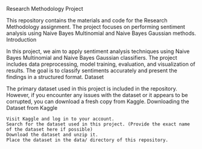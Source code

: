 Research Methodology Project

This repository contains the materials and code for the Research Methodology assignment. The project focuses on performing sentiment analysis using Naive Bayes Multinomial and Naive Bayes Gaussian methods.
Introduction

In this project, we aim to apply sentiment analysis techniques using Naive Bayes Multinomial and Naive Bayes Gaussian classifiers. The project includes data preprocessing, model training, evaluation, and visualization of results. The goal is to classify sentiments accurately and present the findings in a structured format.
Dataset

The primary dataset used in this project is included in the repository. However, if you encounter any issues with the dataset or it appears to be corrupted, you can download a fresh copy from Kaggle.
Downloading the Dataset from Kaggle

    Visit Kaggle and log in to your account.
    Search for the dataset used in this project. (Provide the exact name of the dataset here if possible)
    Download the dataset and unzip it.
    Place the dataset in the data/ directory of this repository.
